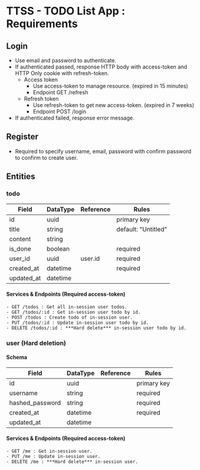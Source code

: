 # TTSS - TODO List App : Requirements
## Login
  - Use email and password to authenticate.
  - If authenticated passed, response HTTP body with access-token and HTTP Only cookie with refresh-token.
    - Access token
      - Use access-token to manage resource. (expired in 15 minutes)
      - Endpoint GET /refresh
    - Refresh token
      - Use refresh-token to get new access-token. (expired in 7 weeks)
      - Endpoint POST /login
  - If authenticated failed, response error message.

## Register
  - Required to specify username, email, password with confirm password to confirm to create user.

## Entities
### todo
| Field         | DataType | Reference     | Rules               |
|---------------|----------|---------------|---------------------|
| id            | uuid     |               | primary key         |
| title         | string   |               | default: "Untitled" |
| content       | string   |               |                     |
| is_done       | boolean  |               | required            |
| user_id       | uuid     | user.id       | required            |
| created_at    | datetime |               | required            |
| updated_at    | datetime |               |                     |

#### Services & Endpoints (Required access-token)
    - GET /todos : Get all in-session user todos.
    - GET /todos/:id : Get in-session user todo by id.
    - POST /todos : Create todo of in-session user.
    - PUT /todos/:id : Update in-session user todo by id.
    - DELETE /todos/:id : ***Hard delete*** in-session user todo by id.

### user (Hard deletion)
#### Schema
| Field           | DataType | Reference     | Rules               |
|-----------------|----------|---------------|---------------------|
| id              | uuid     |               | primary key         |
| username        | string   |               | required            |
| hashed_password | string   |               | required            |
| created_at      | datetime |               | required            |
| updated_at      | datetime |               |                     |

#### Services & Endpoints (Required access-token)
    - GET /me : Get in-session user.
    - PUT /me : Update in-session user.
    - DELETE /me : ***Hard delete*** in-session user.